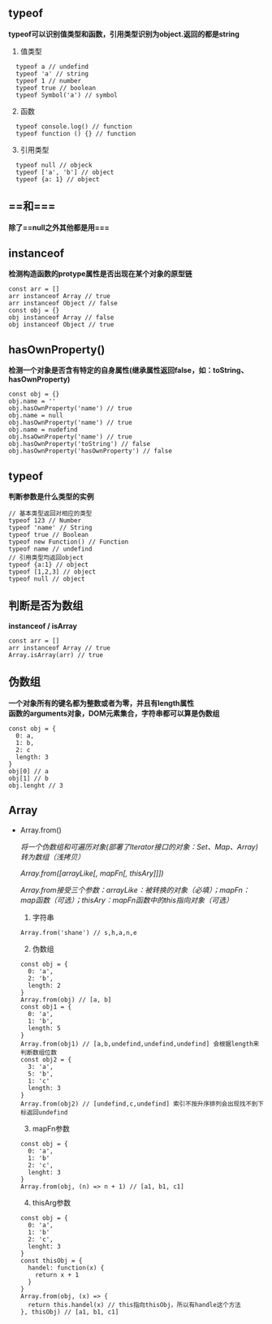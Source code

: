 ## typeof

**typeof可以识别值类型和函数，引用类型识别为object.返回的都是string**

1. 值类型  
```
  typeof a // undefind
  typeof 'a' // string
  typeof 1 // number
  typeof true // boolean
  typeof Symbol('a') // symbol
```

2. 函数  
```
  typeof console.log() // function
  typeof function () {} // function
```

3. 引用类型  
```
  typeof null // objeck
  typeof ['a', 'b'] // object
  typeof {a: 1} // object
```

## ==和===

**除了==null之外其他都是用===**

## instanceof 
**检测构造函数的protype属性是否出现在某个对象的原型链**  

```
const arr = []
arr instanceof Array // true
arr instanceof Object // false
const obj = {}
obj instanceof Array // false
obj instanceof Object // true
```

## hasOwnProperty()
**检测一个对象是否含有特定的自身属性(继承属性返回false，如：toString、hasOwnProperty)**  

```
const obj = {}
obj.name = ''
obj.hasOwnProperty('name') // true
obj.name = null
obj.hasOwnProperty('name') // true
obj.name = nudefind
obj.hsaOwnProperty('name') // true
obj.hasOwnProperty('toString') // false
obj.hasOwnProperty('hasOwnProperty') // false
```

## typeof
**判断参数是什么类型的实例**  

```
// 基本类型返回对相应的类型
typeof 123 // Number
typeof 'name' // String
typeof true // Boolean
typeof new Function() // Function
typeof name // undefind
// 引用类型均返回object
typeof {a:1} // object
typeof [1,2,3] // object
typeof null // object
```

## 判断是否为数组
**instanceof / isArray**  

```
const arr = []
arr instanceof Array // true
Array.isArray(arr) // true
```

## 伪数组
**一个对象所有的键名都为整数或者为零，并且有length属性**  
**函数的arguments对象，DOM元素集合，字符串都可以算是伪数组**  

```
const obj = {
  0: a,
  1: b,
  2: c
  length: 3
}
obj[0] // a
obj[1] // b
obj.lenght // 3
```

## Array
- Array.from()  

  *将一个伪数组和可遍历对象(部署了lterator接口的对象：Set、Map、Array)转为数组（浅拷贝）*  

  *Array.from([arrayLike[, mapFn[, thisAry]]])*  
  
  *Array.from接受三个参数：arrayLike：被转换的对象（必填）；mapFn：map函数（可选）；thisAry：mapFn函数中的this指向对象（可选）*

  1. 字符串  
  ```
  Array.from('shane') // s,h,a,n,e
  ```

  2. 伪数组
  ```
  const obj = {
    0: 'a',
    2: 'b',
    length: 2
  }
  Array.from(obj) // [a, b]
  const obj1 = {
    0: 'a',
    1: 'b',
    length: 5
  }
  Array.from(obj1) // [a,b,undefind,undefind,undefind] 会根据length来判断数组位数
  const obj2 = {
    3: 'a',
    5: 'b',
    1: 'c'
    length: 3
  }
  Array.from(obj2) // [undefind,c,undefind] 索引不按升序排列会出现找不到下标返回undefind
  ```

  3. mapFn参数
  ```
  const obj = {
    0: 'a',
    1: 'b'
    2: 'c',
    lenght: 3
  }
  Array.from(obj, (n) => n + 1) // [a1, b1, c1]
  ```

  4. thisArg参数
  ```
  const obj = {
    0: 'a',
    1: 'b'
    2: 'c',
    lenght: 3
  }
  const thisObj = {
    handel: function(x) {
      return x + 1
    }
  }
  Array.from(obj, (x) => {
    return this.handel(x) // this指向thisObj，所以有handle这个方法
  }, thisObj) // [a1, b1, c1]
  ```